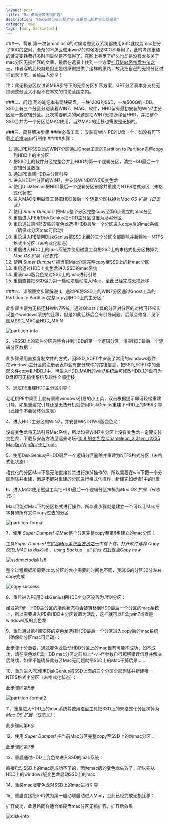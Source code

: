 ```yaml
---
layout: post
title: "Mac安装分区无损扩容"
description: "Mac安装分区无损扩容-双硬盘无损扩容实现记录"
category: mac
tags: [mac, hackintosh]
---
```


###一、背景
第一次装mac os x的时候考虑到双系统都使用SSD就仅为mac划分了30G的空间，渐渐的不怎么使用win7的时候发现30G不够用了，此时考虑重装的话又要耗费好多时间显然是不值得了。在网上寻觅了好久也却是没有太多关于mac分区无损扩容的文章，最后在远景上找到一个方案[扩容Mac系统盘方法之一](http://bbs.pcbeta.com/viewthread-1156969-1-1.html)，作者写的比较剪短但还是很感谢提供了这样的思路，故我把自己的无损分区过程记录下来，留给后人分享！

注：此无损分区仅讨论MBR引导下的无损分区扩容方案，GPT分区表本身支持无损调整分区大小但不在本文的讨论范围之内。

###二、问题
我的笔记本有两块硬盘，一块120G的SSD，一块500G的HDD。SSD上有三个分区分别装着WIN7、MAC、软件，HHD留有最初安装的WIN7主分区及一些逻辑分区。此次需要解决的问题是把WIN7无损迁移至HHD，并把整个SSD合并为一个分区给MAC使用，当然MAC的迁移也需要是无损的。

###三、简易解决步骤
####必备工具：
安装有WIN PE的U盘一个，如没有可下载[老毛桃pe](http://www.laomaotao.net/)自行制作
#####步骤：
1. 通过PE将SSD上的WIN7分区通过Ghost工具的Partition to Partition完整copy到HDD上的主分区
2. 把SSD上的软件分区完整合并到HDD的第一个逻辑分区，清空HDD最后一个逻辑分区数据
3. 通过PE重建HDD主分区引导
4. 进入HDD主分区的WIN7，并安装WINDOWS版变色龙
5. 使用DiskGenius把HDD最后一个逻辑分区删除并重建为NTFS格式分区（未格式化状态）
6. 进入MAC使用磁盘工具把HDD最后一个逻辑分区抹掉为*Mac OS 扩展（日志式）*
7. 使用 *Super Dumper!* 把Mac整个分区完整copy至第6步建立的mac分区
8. 重启进入PE用DiskGenius把HDD主分区设置为*活动*分区
9. 重启通过第4部安装的变色龙选择HDD最后一个分区进入copy后的mac系统（确保此分区mac可启动）
10. 重启进入PE使用DiskGenius把SSD上面的三个分区全部删除并新建唯一NTFS格式主分区（未格式化状态）
11. 重启进入HDD上的mac系统并使用磁盘工具把SSD上的未格式化分区抹掉为*Mac OS 扩展（日志式）*
12. 使用 *Super Dumper!* 把当前Mac分区完整copy至SSD上的新mac分区
13. 重启通过HDD上变色龙进入SSD的mac系统
14. 重装mac版变色龙对SSD上的mac进行引导
15. 重启直接把SSD做为第一启动项启动进入Mac，至此已经完成无损迁移

###四、详细图文步骤解说
1、通过PE将SSD上的WIN7分区通过Ghost工具的Partition to Partition完整copy到HDD上的主分区：

此步骤主要为无损迁移WIN7系统，通过Ghost工具的分区对分区的对拷可轻松实现整个windows系统的迁移，但是如此迁移后会有引导问题，后续会修复，见下图从SSD_MAC至HDD_MAIN

![partition-info](http://ww2.sinaimg.cn/mw690/713d9449jw1e58o121lfkj206p05pdg7.jpg)


2、把SSD上的软件分区完整合并到HDD的第一个逻辑分区，清空HDD最后一个逻辑分区数据：

此步骤采用直接复制文件的方式，因SSD_SOFT中安装了常用的windows软件，在windows主分区的注册表表中会有部分软件的路径信息，把SSD_SOFT中的全部文件copy到HDD_1中，再进入HDD_MAIN的win7系统后可修改HDD_1的盘符为D盘即可无损使系统及软件全部迁移。

3、通过PE重建HDD主分区引导：

老毛桃PE中桌面上就有重建windows引导的小工具，双击根据提示即可轻松重建引导，如果重建完引导还是无法开机就使用DiskGenius重建下HDD上的MBR引导（此操作不会破坏分区表）

4、进入HDD主分区的WIN7，并安装WINDOWS版变色龙：

没有变色龙将无法引导Mac系统，所以如果WIN7主分区上没有变色龙一定要安装变色龙，下载及安装方法见远景论坛-[10.8 的变色龙 Chameleon_2.2svn_r2235 Mac版+Win版+EFI_Tools](http://bbs.pcbeta.com/viewthread-971434-1-1.html)

5、使用DiskGenius把HDD最后一个逻辑分区删除并重建为NTFS格式分区（未格式化状态）：

格式化的分区Mac下是无法直接对其进行抹掉操作的，所以需要在win下把一个分区删除并重建，但是不能对重建的分区进行格式化操作，新建完如步骤1中的H盘

6、进入MAC使用磁盘工具把HDD最后一个逻辑分区抹掉为*Mac OS 扩展（日志式）*：

Mac只能对Mac下的分区格式进行操作，所以此步骤就是建立一个可以让Mac把本身的所有文件copy过去的分区

![partition-format](http://ww3.sinaimg.cn/mw690/713d9449jw1e58psc0q9lj20kk0htac5.jpg)

7、使用 *Super Dumper!* 把Mac整个分区完整copy至第6步建立的mac分区：

工具*Super Dumper!*在[扩容Mac系统盘方法之一](http://bbs.pcbeta.com/viewthread-1156969-1-1.html)中有下载，打开软件选择 Copy SSD_MAC to disk1s8 ，using Backup - all files 然后就点*Copy now*

![ssdmactodisk1s8](http://ww2.sinaimg.cn/mw690/713d9449jw1e58o16oiu0j20ey08e3zl.jpg) 

整个过程根据所需要copy分区的大小需要的时间也不同，我30G的分区33分左右copy完成

![copy success](http://ww4.sinaimg.cn/mw690/713d9449jw1e58o13glmtj20ey0coq48.jpg)

8、重启进入PE用DiskGenius把HDD主分区设置为*活动*分区：

经过第7步，HDD主分区的活动状态将会被转移到HDD最后一个分区的mac系统上，所以需要进入PE把HDD主分区设置为活动，这样就可以启动win7或者是windows版的变色龙

9、重启通过第4部安装的变色龙选择HDD最后一个分区进入copy后的mac系统（确保此分区mac可启动）：

此步骤十分重要，通过变色龙启动HDD分区上的mac很有可能不成功，如不成功，请在变色龙启动HDD mac分区之前加上*-v -f*参数自行观察错误信息并解决后继续，如果不能确保此分区Mac无问题就把SSD上的Mac干掉后果……

10、重启进入PE使用DiskGenius把SSD上面的三个分区全部删除并新建唯一NTFS格式主分区（未格式化状态）：

此步骤同第5步

![partition-format2](http://ww3.sinaimg.cn/mw690/713d9449jw1e58o11cvepj206m04bgls.jpg)

11、重启进入HDD上的mac系统并使用磁盘工具把SSD上的未格式化分区抹掉为*Mac OS 扩展（日志式）*：

此步骤同第6步

12、使用 *Super Dumper!* 把当前Mac分区完整copy至SSD上的新mac分区：

此步骤同第7步

13、重启通过HDD上变色龙进入SSD的mac系统：

直接启动SSD上的mac是成功不了的，因为mac版的变色龙失效了，所以先从HDD上的windows版变色龙启动SSD上的mac

14、重装mac版变色龙对SSD上的mac进行引导

15、重启直接把SSD做为第一启动项启动进入Mac，至此已经完成无损迁移：

扩容成功，此思路同样适合单硬盘mac分区无损扩容，扩容后效果

![disk-info](http://ww1.sinaimg.cn/mw690/713d9449jw1e58o15f1j2j20g90a6myu.jpg)